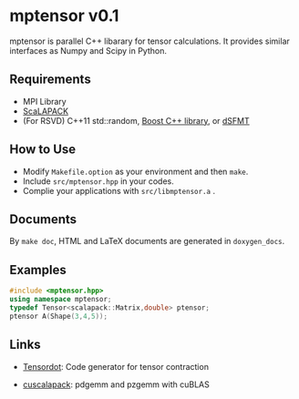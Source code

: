 # mptensor v0.1

mptensor is parallel C++ libarary for tensor calculations.
It provides similar interfaces as Numpy and Scipy in Python.

## Requirements
- MPI Library
- [ScaLAPACK](http://www.netlib.org/scalapack/)
- (For RSVD) C++11 std::random, [Boost C++ library](http://www.boost.org/),
  or [dSFMT](http://www.math.sci.hiroshima-u.ac.jp/~m-mat/MT/SFMT/)

## How to Use
- Modify `Makefile.option` as your environment and then `make`.
- Include `src/mptensor.hpp` in your codes.
- Complie your applications with `src/libmptensor.a` .

## Documents
By `make doc`, HTML and LaTeX documents are generated in `doxygen_docs`.


## Examples

```cpp
#include <mptensor.hpp>
using namespace mptensor;
typedef Tensor<scalapack::Matrix,double> ptensor;
ptensor A(Shape(3,4,5));
```


## Links

- [Tensordot](https://github.com/smorita/Tensordot):
Code generator for tensor contraction

- [cuscalapack](https://github.com/smorita/cuscalapack):
pdgemm and pzgemm with cuBLAS
